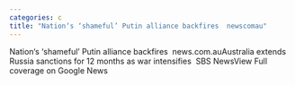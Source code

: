 ```yaml
---
categories: c
title: "Nation‘s ‘shameful’ Putin alliance backfires  newscomau"
---
```

Nation‘s ‘shameful’ Putin alliance backfires&nbsp;&nbsp;news.com.auAustralia extends Russia sanctions for 12 months as war intensifies&nbsp;&nbsp;SBS NewsView Full coverage on Google News